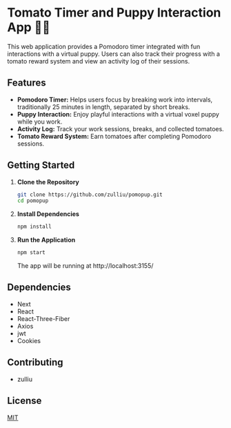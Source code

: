 # Tomato Timer and Puppy Interaction App 🍅🐶

This web application provides a Pomodoro timer integrated with fun interactions with a virtual puppy. Users can also track their progress with a tomato reward system and view an activity log of their sessions.

## Features

- **Pomodoro Timer:** Helps users focus by breaking work into intervals, traditionally 25 minutes in length, separated by short breaks.
- **Puppy Interaction:** Enjoy playful interactions with a virtual voxel puppy while you work.
- **Activity Log:** Track your work sessions, breaks, and collected tomatoes.
- **Tomato Reward System:** Earn tomatoes after completing Pomodoro sessions.

## Getting Started

1. **Clone the Repository**
    ```bash
    git clone https://github.com/zulliu/pomopup.git
    cd pomopup
    ```

2. **Install Dependencies**
    ```bash
    npm install
    ```

3. **Run the Application**
    ```bash
    npm start
    ```
    The app will be running at http://localhost:3155/

## Dependencies
- Next
- React
- React-Three-Fiber
- Axios
- jwt
- Cookies

## Contributing

- zulliu

## License

[MIT](https://choosealicense.com/licenses/mit/)
